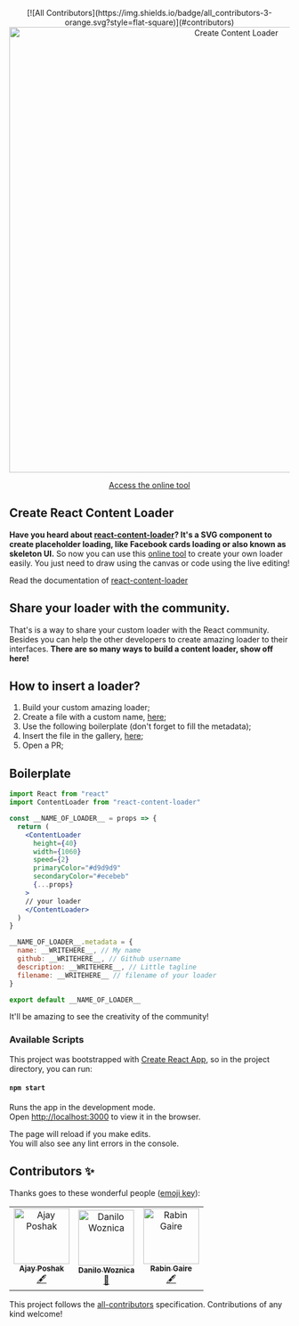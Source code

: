 <p align="center">
[![All Contributors](https://img.shields.io/badge/all_contributors-3-orange.svg?style=flat-square)](#contributors)
  <img width="800px" src="https://user-images.githubusercontent.com/4838076/55633581-9d854f00-57b4-11e9-98b2-81c2eec332e3.png" title="Create Content Loader" />
</p>

<p align="center">
  <a href="https://danilowoz.github.io/create-content-loader/">Access the online tool</a>
</p>

## Create React Content Loader

**Have you heard about [react-content-loader](https://github.com/danilowoz/react-content-loader)? It's a SVG component to create placeholder loading, like Facebook cards loading or also known as skeleton UI.** So now you can use this [online tool](https://danilowoz.github.io/create-content-loader/) to create your own loader easily. You just need to draw using the canvas or code using the live editing!

Read the documentation of [react-content-loader](https://github.com/danilowoz/react-content-loader)

## Share your loader with the community.

That's is a way to share your custom loader with the React community. Besides you can help the other developers to create amazing loader to their interfaces. **There are so many ways to build a content loader, show off here!**

## How to insert a loader?

1. Build your custom amazing loader;
2. Create a file with a custom name, [here](https://github.com/danilowoz/create-content-loader/tree/master/src/Gallery/insertYourLoaderHere);
3. Use the following boilerplate (don't forget to fill the metadata);
4. Insert the file in the gallery, [here](https://github.com/danilowoz/create-content-loader/blob/master/src/Gallery/insertYourLoaderHere/index.js);
5. Open a PR;

## Boilerplate

```jsx
import React from "react"
import ContentLoader from "react-content-loader"

const __NAME_OF_LOADER__ = props => {
  return (
    <ContentLoader
      height={40}
      width={1060}
      speed={2}
      primaryColor="#d9d9d9"
      secondaryColor="#ecebeb"
      {...props}
    >
    // your loader
    </ContentLoader>
  )
}

__NAME_OF_LOADER__.metadata = {
  name: __WRITEHERE__, // My name
  github: __WRITEHERE__, // Github username
  description: __WRITEHERE__, // Little tagline
  filename: __WRITEHERE__ // filename of your loader
}

export default __NAME_OF_LOADER__

```

It'll be amazing to see the creativity of the community! 

### Available Scripts

This project was bootstrapped with [Create React App](https://github.com/facebookincubator/create-react-app), so in the project directory, you can run:

#### `npm start`

Runs the app in the development mode.<br>
Open [http://localhost:3000](http://localhost:3000) to view it in the browser.

The page will reload if you make edits.<br>
You will also see any lint errors in the console.

## Contributors ✨

Thanks goes to these wonderful people ([emoji key](https://allcontributors.org/docs/en/emoji-key)):

<!-- ALL-CONTRIBUTORS-LIST:START - Do not remove or modify this section -->
<!-- prettier-ignore -->
<table>
  <tr>
    <td align="center"><a href="https://twitter.com/poshakajay"><img src="https://avatars2.githubusercontent.com/u/7375457?v=4" width="100px;" alt="Ajay Poshak"/><br /><sub><b>Ajay Poshak</b></sub></a><br /><a href="#content-AjayPoshak" title="Content">🖋</a></td>
    <td align="center"><a href="http://danilowoz.com"><img src="https://avatars1.githubusercontent.com/u/4838076?v=4" width="100px;" alt="Danilo Woznica"/><br /><sub><b>Danilo Woznica</b></sub></a><br /><a href="#maintenance-danilowoz" title="Maintenance">🚧</a></td>
    <td align="center"><a href="http://rabingaire.com.np"><img src="https://avatars3.githubusercontent.com/u/17409675?v=4" width="100px;" alt="Rabin Gaire"/><br /><sub><b>Rabin Gaire</b></sub></a><br /><a href="#content-rabingaire" title="Content">🖋</a></td>
  </tr>
</table>

<!-- ALL-CONTRIBUTORS-LIST:END -->

This project follows the [all-contributors](https://github.com/all-contributors/all-contributors) specification. Contributions of any kind welcome!